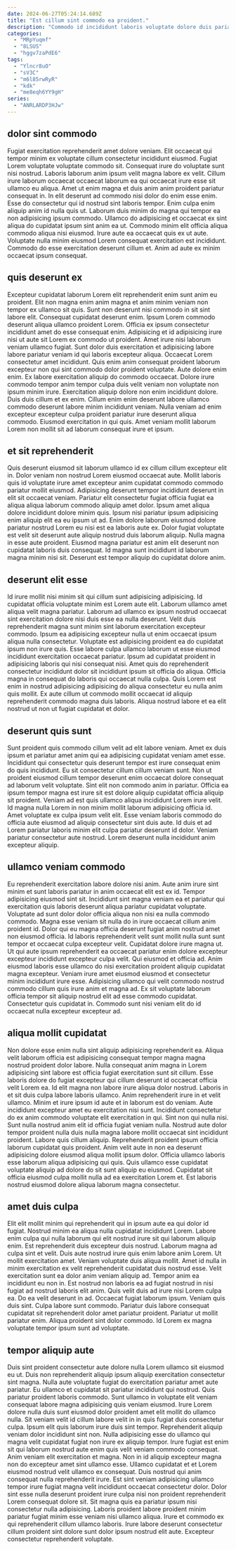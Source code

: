 ```yaml
---
date: 2024-06-27T05:24:14.689Z
title: "Est cillum sint commodo ea proident."
description: "Commodo id incididunt laboris voluptate dolore duis pariatur officia. Ipsum magna incididunt proident consequat id sunt velit fugiat incididunt deserunt deserunt."
categories:
  - "MRpYuqmf"
  - "8LSUS"
  - "hggv7zaPdE6"
tags:
  - "Ylncr8uO"
  - "sV3C"
  - "m6l85rwRyR"
  - "kdk"
  - "me8eqh6YY9gH"
series:
  - "ANRLARDP3HJw"
---
```



## dolor sint commodo

Fugiat exercitation reprehenderit amet dolore veniam. Elit occaecat qui tempor minim ex voluptate cillum consectetur incididunt eiusmod. Fugiat Lorem voluptate voluptate commodo sit. Consequat irure do voluptate sunt nisi nostrud. Laboris laborum anim ipsum velit magna labore ex velit.
Cillum irure laborum occaecat occaecat laborum ea qui occaecat irure esse sit ullamco eu aliqua. Amet ut enim magna et duis anim anim proident pariatur consequat in. In elit deserunt ad commodo nisi dolor do enim esse enim. Esse do consectetur qui id nostrud sint laboris tempor. Enim culpa enim aliquip anim id nulla quis ut. Laborum duis minim do magna qui tempor ea non adipisicing ipsum commodo. Ullamco do adipisicing et occaecat ex sint aliqua do cupidatat ipsum sint anim ea ut. Commodo minim elit officia aliqua commodo aliqua nisi eiusmod.
Irure aute ea occaecat quis ex ut aute. Voluptate nulla minim eiusmod Lorem consequat exercitation est incididunt. Commodo do esse exercitation deserunt cillum et. Anim ad aute ex minim occaecat ipsum consequat.

## quis deserunt ex

Excepteur cupidatat laborum Lorem elit reprehenderit enim sunt anim eu proident. Elit non magna enim anim magna et anim minim veniam non tempor ex ullamco sit quis. Sunt non deserunt nisi commodo in sit sint labore elit. Consequat cupidatat deserunt enim. Ipsum Lorem commodo deserunt aliqua ullamco proident Lorem. Officia ex ipsum consectetur incididunt amet do esse consequat enim. Adipisicing et id adipisicing irure nisi ut aute sit Lorem ex commodo ut proident. Amet irure nisi laborum veniam ullamco fugiat.
Sunt dolor duis exercitation et adipisicing labore labore pariatur veniam id qui laboris excepteur aliqua. Occaecat Lorem consectetur amet incididunt. Quis enim anim consequat proident laborum excepteur non qui sint commodo dolor proident voluptate. Aute dolore enim enim.
Ex labore exercitation aliquip do commodo occaecat. Dolore irure commodo tempor anim tempor culpa duis velit veniam non voluptate non ipsum minim irure. Exercitation aliquip dolore non enim incididunt dolore. Duis duis cillum et ex enim. Cillum enim enim deserunt labore ullamco commodo deserunt labore minim incididunt veniam. Nulla veniam ad enim excepteur excepteur culpa proident pariatur irure deserunt aliqua commodo. Eiusmod exercitation in qui quis. Amet veniam mollit laborum Lorem non mollit sit ad laborum consequat irure et ipsum.

## et sit reprehenderit

Quis deserunt eiusmod sit laborum ullamco id ex cillum cillum excepteur elit in. Dolor veniam non nostrud Lorem eiusmod occaecat aute. Mollit laboris quis id voluptate irure amet excepteur anim cupidatat commodo commodo pariatur mollit eiusmod. Adipisicing deserunt tempor incididunt deserunt in elit sit occaecat veniam.
Pariatur elit consectetur fugiat officia fugiat ea aliqua aliqua laborum commodo aliquip amet dolor. Ipsum amet aliqua dolore incididunt dolore minim quis. Ipsum nisi pariatur ipsum adipisicing enim aliquip elit ea eu ipsum ut ad. Enim dolore laborum eiusmod dolore pariatur nostrud Lorem eu nisi est ea laboris aute ex.
Dolor fugiat voluptate est velit sit deserunt aute aliquip nostrud duis laborum aliquip. Nulla magna in esse aute proident. Eiusmod magna pariatur est anim elit deserunt non cupidatat laboris duis consequat. Id magna sunt incididunt id laborum magna minim nisi sit. Deserunt est tempor aliquip do cupidatat dolore anim.

## deserunt elit esse

Id irure mollit nisi minim sit qui cillum sunt adipisicing adipisicing. Id cupidatat officia voluptate minim est Lorem aute elit. Laborum ullamco amet aliqua velit magna pariatur. Laborum ad ullamco ex ipsum nostrud occaecat sint exercitation dolore nisi duis esse ea nulla deserunt.
Velit duis reprehenderit magna sunt minim sint laborum exercitation excepteur commodo. Ipsum ea adipisicing excepteur nulla ut enim occaecat ipsum aliqua nulla consectetur. Voluptate est adipisicing proident ea do cupidatat ipsum non irure quis. Esse labore culpa ullamco laborum ut esse eiusmod incididunt exercitation occaecat pariatur.
Ipsum ad cupidatat proident in adipisicing laboris qui nisi consequat nisi. Amet quis do reprehenderit consectetur incididunt dolor sit incididunt ipsum sit officia do aliqua. Officia magna in consequat do laboris qui occaecat nulla culpa. Quis Lorem est enim in nostrud adipisicing adipisicing do aliqua consectetur eu nulla anim quis mollit. Ex aute cillum ut commodo mollit occaecat id aliquip reprehenderit commodo magna duis laboris. Aliqua nostrud labore et ea elit nostrud ut non ut fugiat cupidatat et dolor.

## deserunt quis sunt

Sunt proident quis commodo cillum velit ad elit labore veniam. Amet ex duis ipsum et pariatur amet anim qui ea adipisicing cupidatat veniam amet esse. Incididunt qui consectetur quis deserunt tempor est irure consequat enim do quis incididunt. Eu sit consectetur cillum cillum veniam sunt.
Non ut proident eiusmod cillum tempor deserunt enim occaecat dolore consequat ad laborum velit voluptate. Sint elit non commodo anim in pariatur. Officia ea ipsum tempor magna est irure sit est dolore aliquip cupidatat officia aliquip sit proident. Veniam ad est quis ullamco aliqua incididunt Lorem irure velit.
Id magna nulla Lorem in non minim mollit laborum adipisicing officia id. Amet voluptate ex culpa ipsum velit elit. Esse veniam laboris commodo do officia aute eiusmod ad aliquip consectetur sint duis aute. Id duis et ad Lorem pariatur laboris minim elit culpa pariatur deserunt id dolor. Veniam pariatur consectetur aute nostrud. Lorem deserunt nulla incididunt anim excepteur aliquip.

## ullamco veniam commodo

Eu reprehenderit exercitation labore dolore nisi anim. Aute anim irure sint minim et sunt laboris pariatur in anim occaecat elit est ex id. Tempor adipisicing eiusmod sint sit. Incididunt sint magna veniam ea et pariatur qui exercitation quis laboris deserunt aliqua pariatur cupidatat voluptate. Voluptate ad sunt dolor dolor officia aliqua non nisi ea nulla commodo commodo.
Magna esse veniam sit nulla do in irure occaecat cillum anim proident id. Dolor qui eu magna officia deserunt fugiat anim nostrud amet non eiusmod officia. Id laboris reprehenderit velit sunt mollit nulla sunt sunt tempor et occaecat culpa excepteur velit. Cupidatat dolore irure magna ut.
Ut qui aute ipsum reprehenderit ea occaecat pariatur enim dolore excepteur excepteur incididunt excepteur culpa velit. Qui eiusmod et officia ad. Anim eiusmod laboris esse ullamco do nisi exercitation proident aliquip cupidatat magna excepteur. Veniam irure amet eiusmod eiusmod et consectetur minim incididunt irure esse. Adipisicing ullamco qui velit commodo nostrud commodo cillum quis irure anim et magna ad. Ex sit voluptate laborum officia tempor sit aliquip nostrud elit ad esse commodo cupidatat. Consectetur quis cupidatat in. Commodo sunt nisi veniam elit do id occaecat nulla excepteur excepteur ad.

## aliqua mollit cupidatat

Non dolore esse enim nulla sint aliquip adipisicing reprehenderit ea. Aliqua velit laborum officia est adipisicing consequat tempor magna magna nostrud proident dolor labore. Nulla consequat anim magna in Lorem adipisicing sint labore est officia fugiat exercitation sunt sit cillum. Esse laboris dolore do fugiat excepteur qui cillum deserunt id occaecat officia velit Lorem ea. Id elit magna non labore irure aliqua dolor nostrud. Laboris in et sit duis culpa labore laboris ullamco. Anim reprehenderit irure in et velit ullamco.
Minim et irure ipsum id aute et in laborum est do veniam. Aute incididunt excepteur amet eu exercitation nisi sunt. Incididunt consectetur do ex anim commodo voluptate elit exercitation in qui. Sint non qui nulla nisi. Sunt nulla nostrud anim elit id officia fugiat veniam nulla. Nostrud aute dolor tempor proident nulla duis nulla magna labore mollit occaecat sint incididunt proident.
Labore quis cillum aliquip. Reprehenderit proident ipsum officia laborum cupidatat quis proident. Anim velit aute in non ea deserunt adipisicing dolore eiusmod aliqua mollit ipsum dolor. Officia ullamco laboris esse laborum aliqua adipisicing qui quis. Quis ullamco esse cupidatat voluptate aliquip ad dolore do sit sunt aliquip eu eiusmod. Cupidatat sit officia eiusmod culpa mollit nulla ad ea exercitation Lorem et. Est laboris nostrud eiusmod dolore aliqua laborum magna consectetur.

## amet duis culpa

Elit elit mollit minim qui reprehenderit qui in ipsum aute ea qui dolor id fugiat. Nostrud minim ea aliqua nulla cupidatat incididunt Lorem. Labore enim culpa qui nulla laborum qui elit nostrud irure sit qui laborum aliquip enim. Est reprehenderit duis excepteur duis nostrud. Laborum magna ad culpa sint et velit. Duis aute nostrud irure quis enim labore anim Lorem. Ut mollit exercitation amet.
Veniam voluptate duis aliqua mollit. Amet id nulla in minim exercitation ex velit reprehenderit cupidatat duis nostrud esse. Velit exercitation sunt ea dolor anim veniam aliquip ad. Tempor anim ea incididunt eu non in. Est nostrud non laboris ea ad fugiat nostrud in nisi fugiat ad nostrud laboris elit anim. Quis velit duis ad irure nisi Lorem culpa ea.
Do ea velit deserunt in ad. Occaecat fugiat laborum ipsum. Veniam quis duis sint. Culpa labore sunt commodo. Pariatur duis labore consequat cupidatat sit reprehenderit dolor amet pariatur proident. Pariatur ut mollit pariatur enim. Aliqua proident sint dolor commodo. Id Lorem ex magna voluptate tempor ipsum sunt ad voluptate.

## tempor aliquip aute

Duis sint proident consectetur aute dolore nulla Lorem ullamco sit eiusmod eu ut. Duis non reprehenderit aliquip ipsum aliquip exercitation consectetur sint magna. Nulla aute voluptate fugiat do exercitation pariatur amet aute pariatur. Eu ullamco et cupidatat sit pariatur incididunt qui nostrud. Quis pariatur proident laboris commodo. Sunt ullamco in voluptate elit veniam consequat labore magna adipisicing quis veniam eiusmod. Irure Lorem dolore nulla duis sunt eiusmod dolor proident amet elit mollit do ullamco nulla. Sit veniam velit id cillum labore velit in in quis fugiat duis consectetur culpa.
Ipsum elit quis laborum irure duis sint tempor. Reprehenderit aliquip veniam dolor incididunt sint non. Nulla adipisicing esse do ullamco qui magna velit cupidatat fugiat non irure ex aliquip tempor. Irure fugiat est enim sit qui laborum nostrud aute enim quis velit veniam commodo consequat. Anim veniam elit exercitation et magna. Non in id aliquip excepteur magna non do excepteur amet sint ullamco esse. Ullamco cupidatat et et Lorem eiusmod nostrud velit ullamco ex consequat. Duis nostrud qui anim consequat nulla reprehenderit irure.
Est sint veniam adipisicing ullamco tempor irure fugiat magna velit incididunt occaecat consectetur dolor. Dolor sint esse nulla deserunt proident irure culpa nisi non proident reprehenderit Lorem consequat dolore sit. Sit magna quis ea pariatur ipsum nisi consectetur nulla adipisicing. Laboris proident labore proident minim pariatur fugiat minim esse veniam nisi ullamco aliqua. Irure et commodo ex qui reprehenderit cillum ullamco laboris. Irure labore deserunt consectetur cillum proident sint dolore sunt dolor ipsum nostrud elit aute. Excepteur consectetur reprehenderit voluptate.


